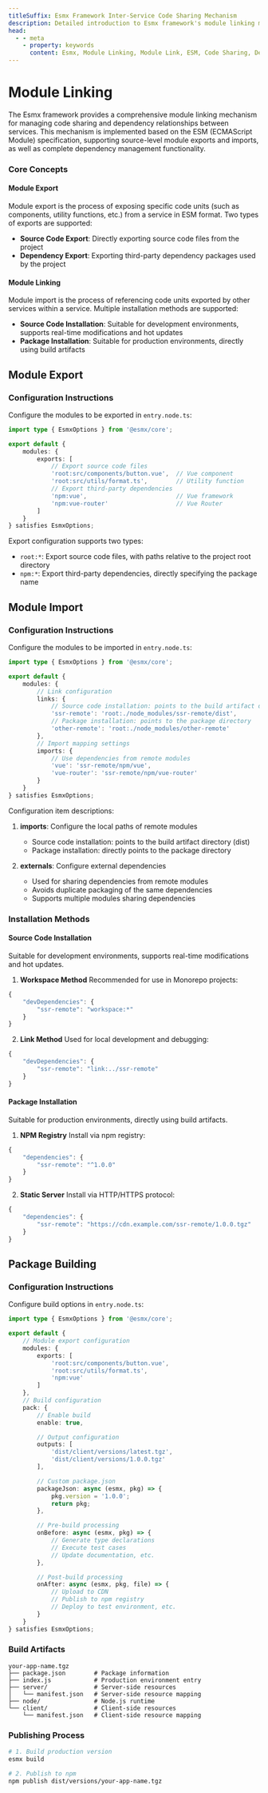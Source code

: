```yaml
---
titleSuffix: Esmx Framework Inter-Service Code Sharing Mechanism
description: Detailed introduction to Esmx framework's module linking mechanism, including inter-service code sharing, dependency management, and ESM specification implementation, helping developers build efficient micro-frontend applications.
head:
  - - meta
    - property: keywords
      content: Esmx, Module Linking, Module Link, ESM, Code Sharing, Dependency Management, Micro-frontend
---
```


# Module Linking

The Esmx framework provides a comprehensive module linking mechanism for managing code sharing and dependency relationships between services. This mechanism is implemented based on the ESM (ECMAScript Module) specification, supporting source-level module exports and imports, as well as complete dependency management functionality.

### Core Concepts

#### Module Export
Module export is the process of exposing specific code units (such as components, utility functions, etc.) from a service in ESM format. Two types of exports are supported:
- **Source Code Export**: Directly exporting source code files from the project
- **Dependency Export**: Exporting third-party dependency packages used by the project

#### Module Linking
Module import is the process of referencing code units exported by other services within a service. Multiple installation methods are supported:
- **Source Code Installation**: Suitable for development environments, supports real-time modifications and hot updates
- **Package Installation**: Suitable for production environments, directly using build artifacts

## Module Export

### Configuration Instructions

Configure the modules to be exported in `entry.node.ts`:

```ts title="src/entry.node.ts"
import type { EsmxOptions } from '@esmx/core';

export default {
    modules: {
        exports: [
            // Export source code files
            'root:src/components/button.vue',  // Vue component
            'root:src/utils/format.ts',        // Utility function
            // Export third-party dependencies
            'npm:vue',                         // Vue framework
            'npm:vue-router'                   // Vue Router
        ]
    }
} satisfies EsmxOptions;
```

Export configuration supports two types:
- `root:*`: Export source code files, with paths relative to the project root directory
- `npm:*`: Export third-party dependencies, directly specifying the package name

## Module Import

### Configuration Instructions

Configure the modules to be imported in `entry.node.ts`:

```ts title="src/entry.node.ts"
import type { EsmxOptions } from '@esmx/core';

export default {
    modules: {
        // Link configuration
        links: {
            // Source code installation: points to the build artifact directory
            'ssr-remote': 'root:./node_modules/ssr-remote/dist',
            // Package installation: points to the package directory
            'other-remote': 'root:./node_modules/other-remote'
        },
        // Import mapping settings
        imports: {
            // Use dependencies from remote modules
            'vue': 'ssr-remote/npm/vue',
            'vue-router': 'ssr-remote/npm/vue-router'
        }
    }
} satisfies EsmxOptions;
```

Configuration item descriptions:
1. **imports**: Configure the local paths of remote modules
   - Source code installation: points to the build artifact directory (dist)
   - Package installation: directly points to the package directory

2. **externals**: Configure external dependencies
   - Used for sharing dependencies from remote modules
   - Avoids duplicate packaging of the same dependencies
   - Supports multiple modules sharing dependencies

### Installation Methods

#### Source Code Installation
Suitable for development environments, supports real-time modifications and hot updates.

1. **Workspace Method**
Recommended for use in Monorepo projects:
```ts title="package.json"
{
    "devDependencies": {
        "ssr-remote": "workspace:*"
    }
}
```

2. **Link Method**
Used for local development and debugging:
```ts title="package.json"
{
    "devDependencies": {
        "ssr-remote": "link:../ssr-remote"
    }
}
```

#### Package Installation
Suitable for production environments, directly using build artifacts.

1. **NPM Registry**
Install via npm registry:
```ts title="package.json"
{
    "dependencies": {
        "ssr-remote": "^1.0.0"
    }
}
```

2. **Static Server**
Install via HTTP/HTTPS protocol:
```ts title="package.json"
{
    "dependencies": {
        "ssr-remote": "https://cdn.example.com/ssr-remote/1.0.0.tgz"
    }
}
```

## Package Building

### Configuration Instructions

Configure build options in `entry.node.ts`:

```ts title="src/entry.node.ts"
import type { EsmxOptions } from '@esmx/core';

export default {
    // Module export configuration
    modules: {
        exports: [
            'root:src/components/button.vue',
            'root:src/utils/format.ts',
            'npm:vue'
        ]
    },
    // Build configuration
    pack: {
        // Enable build
        enable: true,

        // Output configuration
        outputs: [
            'dist/client/versions/latest.tgz',
            'dist/client/versions/1.0.0.tgz'
        ],

        // Custom package.json
        packageJson: async (esmx, pkg) => {
            pkg.version = '1.0.0';
            return pkg;
        },

        // Pre-build processing
        onBefore: async (esmx, pkg) => {
            // Generate type declarations
            // Execute test cases
            // Update documentation, etc.
        },

        // Post-build processing
        onAfter: async (esmx, pkg, file) => {
            // Upload to CDN
            // Publish to npm registry
            // Deploy to test environment, etc.
        }
    }
} satisfies EsmxOptions;
```

### Build Artifacts

```
your-app-name.tgz
├── package.json        # Package information
├── index.js            # Production environment entry
├── server/             # Server-side resources
│   └── manifest.json   # Server-side resource mapping
├── node/               # Node.js runtime
└── client/             # Client-side resources
    └── manifest.json   # Client-side resource mapping
```

### Publishing Process

```bash
# 1. Build production version
esmx build

# 2. Publish to npm
npm publish dist/versions/your-app-name.tgz
```